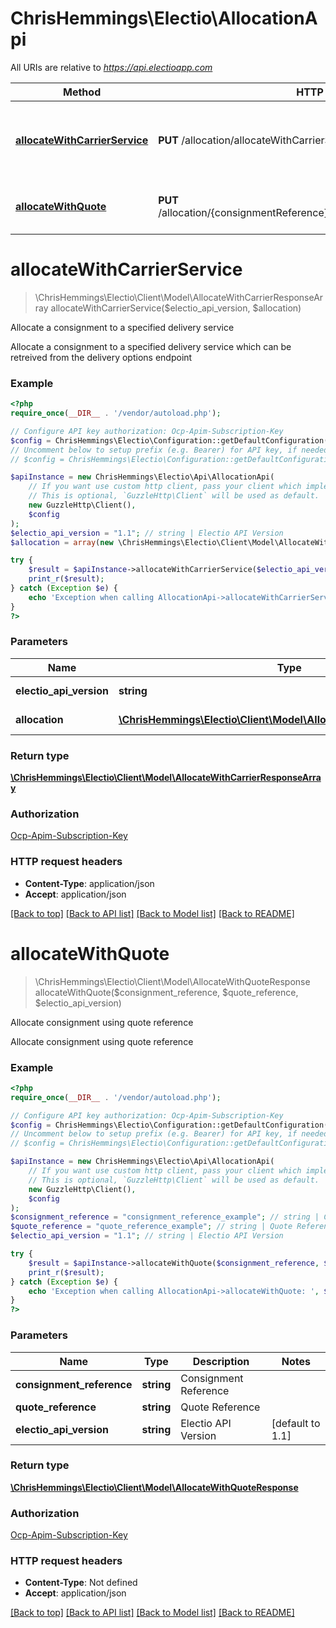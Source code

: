 # ChrisHemmings\Electio\AllocationApi

All URIs are relative to *https://api.electioapp.com*

Method | HTTP request | Description
------------- | ------------- | -------------
[**allocateWithCarrierService**](AllocationApi.md#allocateWithCarrierService) | **PUT** /allocation/allocateWithCarrierService | Allocate a consignment to a specified delivery service
[**allocateWithQuote**](AllocationApi.md#allocateWithQuote) | **PUT** /allocation/{consignmentReference}/allocatewithquote/{quoteReference} | Allocate consignment using quote reference


# **allocateWithCarrierService**
> \ChrisHemmings\Electio\Client\Model\AllocateWithCarrierResponseArray allocateWithCarrierService($electio_api_version, $allocation)

Allocate a consignment to a specified delivery service

Allocate a consignment to a specified delivery service which  can be retreived from the delivery options endpoint

### Example
```php
<?php
require_once(__DIR__ . '/vendor/autoload.php');

// Configure API key authorization: Ocp-Apim-Subscription-Key
$config = ChrisHemmings\Electio\Configuration::getDefaultConfiguration()->setApiKey('Ocp-Apim-Subscription-Key', 'YOUR_API_KEY');
// Uncomment below to setup prefix (e.g. Bearer) for API key, if needed
// $config = ChrisHemmings\Electio\Configuration::getDefaultConfiguration()->setApiKeyPrefix('Ocp-Apim-Subscription-Key', 'Bearer');

$apiInstance = new ChrisHemmings\Electio\Api\AllocationApi(
    // If you want use custom http client, pass your client which implements `GuzzleHttp\ClientInterface`.
    // This is optional, `GuzzleHttp\Client` will be used as default.
    new GuzzleHttp\Client(),
    $config
);
$electio_api_version = "1.1"; // string | Electio API Version
$allocation = array(new \ChrisHemmings\Electio\Client\Model\AllocateWithCarrierResponse()); // \ChrisHemmings\Electio\Client\Model\AllocateWithCarrierResponse[] | Consignment to create

try {
    $result = $apiInstance->allocateWithCarrierService($electio_api_version, $allocation);
    print_r($result);
} catch (Exception $e) {
    echo 'Exception when calling AllocationApi->allocateWithCarrierService: ', $e->getMessage(), PHP_EOL;
}
?>
```

### Parameters

Name | Type | Description  | Notes
------------- | ------------- | ------------- | -------------
 **electio_api_version** | **string**| Electio API Version | [default to 1.1]
 **allocation** | [**\ChrisHemmings\Electio\Client\Model\AllocateWithCarrierResponse[]**](../Model/AllocateWithCarrierResponse.md)| Consignment to create | [optional]

### Return type

[**\ChrisHemmings\Electio\Client\Model\AllocateWithCarrierResponseArray**](../Model/AllocateWithCarrierResponseArray.md)

### Authorization

[Ocp-Apim-Subscription-Key](../../README.md#Ocp-Apim-Subscription-Key)

### HTTP request headers

 - **Content-Type**: application/json
 - **Accept**: application/json

[[Back to top]](#) [[Back to API list]](../../README.md#documentation-for-api-endpoints) [[Back to Model list]](../../README.md#documentation-for-models) [[Back to README]](../../README.md)

# **allocateWithQuote**
> \ChrisHemmings\Electio\Client\Model\AllocateWithQuoteResponse allocateWithQuote($consignment_reference, $quote_reference, $electio_api_version)

Allocate consignment using quote reference

Allocate consignment using quote reference

### Example
```php
<?php
require_once(__DIR__ . '/vendor/autoload.php');

// Configure API key authorization: Ocp-Apim-Subscription-Key
$config = ChrisHemmings\Electio\Configuration::getDefaultConfiguration()->setApiKey('Ocp-Apim-Subscription-Key', 'YOUR_API_KEY');
// Uncomment below to setup prefix (e.g. Bearer) for API key, if needed
// $config = ChrisHemmings\Electio\Configuration::getDefaultConfiguration()->setApiKeyPrefix('Ocp-Apim-Subscription-Key', 'Bearer');

$apiInstance = new ChrisHemmings\Electio\Api\AllocationApi(
    // If you want use custom http client, pass your client which implements `GuzzleHttp\ClientInterface`.
    // This is optional, `GuzzleHttp\Client` will be used as default.
    new GuzzleHttp\Client(),
    $config
);
$consignment_reference = "consignment_reference_example"; // string | Consignment Reference
$quote_reference = "quote_reference_example"; // string | Quote Reference
$electio_api_version = "1.1"; // string | Electio API Version

try {
    $result = $apiInstance->allocateWithQuote($consignment_reference, $quote_reference, $electio_api_version);
    print_r($result);
} catch (Exception $e) {
    echo 'Exception when calling AllocationApi->allocateWithQuote: ', $e->getMessage(), PHP_EOL;
}
?>
```

### Parameters

Name | Type | Description  | Notes
------------- | ------------- | ------------- | -------------
 **consignment_reference** | **string**| Consignment Reference |
 **quote_reference** | **string**| Quote Reference |
 **electio_api_version** | **string**| Electio API Version | [default to 1.1]

### Return type

[**\ChrisHemmings\Electio\Client\Model\AllocateWithQuoteResponse**](../Model/AllocateWithQuoteResponse.md)

### Authorization

[Ocp-Apim-Subscription-Key](../../README.md#Ocp-Apim-Subscription-Key)

### HTTP request headers

 - **Content-Type**: Not defined
 - **Accept**: application/json

[[Back to top]](#) [[Back to API list]](../../README.md#documentation-for-api-endpoints) [[Back to Model list]](../../README.md#documentation-for-models) [[Back to README]](../../README.md)

